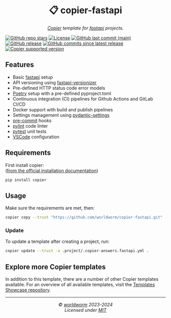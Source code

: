 <h1 align="center">📋 copier-fastapi</h1>
<p align="center">
  <i><a href="https://github.com/copier-org/copier">Copier</a> template for <a href="https://github.com/tiangolo/fastapi">fastapi</a> projects.</i>
</p>


<!-- Place https://shields.io/ badges here -->
[![GitHub repo stars](https://img.shields.io/github/stars/worldworm/copier-fastapi)](https://github.com/worldworm/copier-fastapi)
[![License](https://img.shields.io/badge/license-MIT-green?logo=opensourceinitiative&logoColor=fff)](https://github.com/worldworm/copier-fastapi/blob/main/LICENSE)
[![GitHub last commit (main)](https://img.shields.io/github/last-commit/worldworm/copier-fastapi/main)](https://github.com/worldworm/copier-fastapi/commits/main/)
[![GitHub release](https://img.shields.io/github/v/release/worldworm/copier-fastapi)](https://github.com/worldworm/copier-fastapi/releases/latest)
[![GitHub commits since latest release](https://img.shields.io/github/commits-since/worldworm/copier-fastapi/latest/main)](https://github.com/worldworm/copier-fastapi/releases/latest)
[![Copier supported version](https://img.shields.io/badge/Copier-v9-blue)](https://github.com/copier-org/copier)


## Features
- Basic [fastapi](https://github.com/tiangolo/fastapi) setup
- API versioning using [fastapi-versionizer](https://github.com/alexschimpf/fastapi-versionizer)
- Pre-defined HTTP status code error models
- [Poetry](https://github.com/python-poetry/poetry) setup with a pre-defined pyproject.toml
- Continuous integration (CI) pipelines for Github Actions and GitLab CI/CD
- Docker support with build and publish pipelines
- Settings management using [pydantic-settings](https://github.com/pydantic/pydantic-settings)
- [pre-commit](https://github.com/pre-commit/pre-commit) hooks
- [pylint](https://github.com/pylint-dev/pylint) code linter
- [pytest](https://github.com/pytest-dev/pytest/) unit tests
- [VSCode](https://github.com/microsoft/vscode) configuration


## Requirements
First install copier:<br>
([from the official installation documentation](https://copier.readthedocs.io/en/stable/#installation))
```bash
pip install copier
```


## Usage
Make sure the requirements are met, then:
```bash
copier copy --trust "https://github.com/worldworm/copier-fastapi.git" .
```

### Update
To update a template after creating a project, run:
```bash
copier update --trust -a .project/.copier-answers.fastapi.yml .
```


## Explore more Copier templates
In addition to this template, there are a number of other Copier templates available. For an overview of all available templates, visit the [Templates Showcase repository](https://github.com/worldworm/copier-showcase).

---
<p align="center">
  <i>© <a href="https://github.com/worldworm">worldworm</a> 2023-2024</i>
  <br><i>Licensed under <a href="https://github.com/worldworm/copier-fastapi/blob/main/LICENSE">MIT</a></i>
</p>
